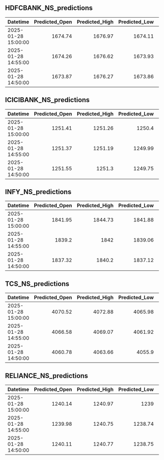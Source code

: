 ## HDFCBANK_NS_predictions
| Datetime            |   Predicted_Open |   Predicted_High |   Predicted_Low |   Predicted_Close |   Predicted_Volume |
|:--------------------|-----------------:|-----------------:|----------------:|------------------:|-------------------:|
| 2025-01-28 15:00:00 |          1674.74 |          1676.97 |         1674.11 |           1676.18 |            81015.5 |
| 2025-01-28 14:55:00 |          1674.26 |          1676.62 |         1673.93 |           1675.9  |            83153.4 |
| 2025-01-28 14:50:00 |          1673.87 |          1676.27 |         1673.86 |           1675.68 |            86874.6 |

## ICICIBANK_NS_predictions
| Datetime            |   Predicted_Open |   Predicted_High |   Predicted_Low |   Predicted_Close |   Predicted_Volume |
|:--------------------|-----------------:|-----------------:|----------------:|------------------:|-------------------:|
| 2025-01-28 15:00:00 |          1251.41 |          1251.26 |         1250.4  |           1251.59 |             138044 |
| 2025-01-28 14:55:00 |          1251.37 |          1251.19 |         1249.99 |           1251.48 |             122735 |
| 2025-01-28 14:50:00 |          1251.55 |          1251.3  |         1249.75 |           1251.58 |             111512 |

## INFY_NS_predictions
| Datetime            |   Predicted_Open |   Predicted_High |   Predicted_Low |   Predicted_Close |   Predicted_Volume |
|:--------------------|-----------------:|-----------------:|----------------:|------------------:|-------------------:|
| 2025-01-28 15:00:00 |          1841.95 |          1844.73 |         1841.88 |           1842.98 |            34122.8 |
| 2025-01-28 14:55:00 |          1839.2  |          1842    |         1839.06 |           1840.18 |            30819   |
| 2025-01-28 14:50:00 |          1837.32 |          1840.2  |         1837.12 |           1838.31 |            30919.9 |

## TCS_NS_predictions
| Datetime            |   Predicted_Open |   Predicted_High |   Predicted_Low |   Predicted_Close |   Predicted_Volume |
|:--------------------|-----------------:|-----------------:|----------------:|------------------:|-------------------:|
| 2025-01-28 15:00:00 |          4070.52 |          4072.88 |         4065.98 |           4071.92 |            28054.9 |
| 2025-01-28 14:55:00 |          4066.58 |          4069.07 |         4061.92 |           4068.13 |            29142.7 |
| 2025-01-28 14:50:00 |          4060.78 |          4063.66 |         4055.9  |           4062.3  |            30630.4 |

## RELIANCE_NS_predictions
| Datetime            |   Predicted_Open |   Predicted_High |   Predicted_Low |   Predicted_Close |   Predicted_Volume |
|:--------------------|-----------------:|-----------------:|----------------:|------------------:|-------------------:|
| 2025-01-28 15:00:00 |          1240.14 |          1240.97 |         1239    |           1240.62 |             103941 |
| 2025-01-28 14:55:00 |          1239.98 |          1240.75 |         1238.74 |           1240.44 |             104162 |
| 2025-01-28 14:50:00 |          1240.11 |          1240.77 |         1238.75 |           1240.6  |             105684 |

